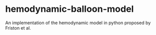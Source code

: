 # hemodynamic-balloon-model
An implementation of the hemodynamic model in python proposed by Friston et al. 
